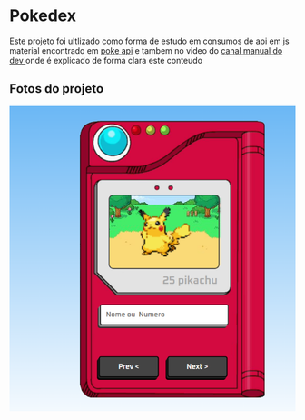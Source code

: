 # Pokedex

Este projeto  foi ultlizado como forma de estudo em consumos de api  em js  material encontrado em  <a href="https://pokeapi.co/">poke api</a>  e tambem no video  do <a href="https://www.youtube.com/watch?v=SjtdH3dWLa8">canal manual do dev </a> onde é explicado de forma clara este conteudo  

 ## Fotos do  projeto
 <img src="./imagens/modelo.png" alt="modelo">




